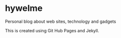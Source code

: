 # hywelme
Personal blog about web sites, technology and gadgets

This is created using Git Hub Pages and Jekyll.
